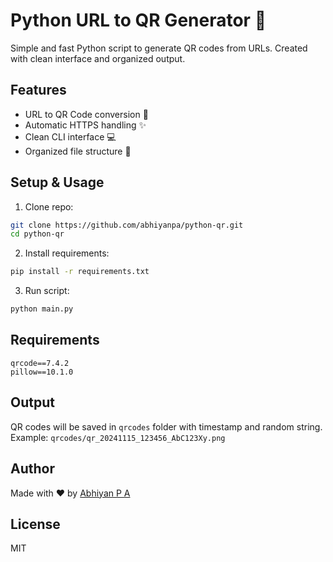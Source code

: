 # Python URL to QR Generator 🔲

Simple and fast Python script to generate QR codes from URLs. Created with clean interface and organized output.

## Features
- URL to QR Code conversion 🔗
- Automatic HTTPS handling ✨
- Clean CLI interface 💻
- Organized file structure 📁

## Setup & Usage

1. Clone repo:
```bash
git clone https://github.com/abhiyanpa/python-qr.git
cd python-qr
```

2. Install requirements:
```bash
pip install -r requirements.txt
```

3. Run script:
```bash
python main.py
```

## Requirements
```
qrcode==7.4.2
pillow==10.1.0
```

## Output
QR codes will be saved in `qrcodes` folder with timestamp and random string.
Example: `qrcodes/qr_20241115_123456_AbC123Xy.png`

## Author
Made with ❤️ by [Abhiyan P A](https://github.com/abhiyanpa)

## License
MIT
